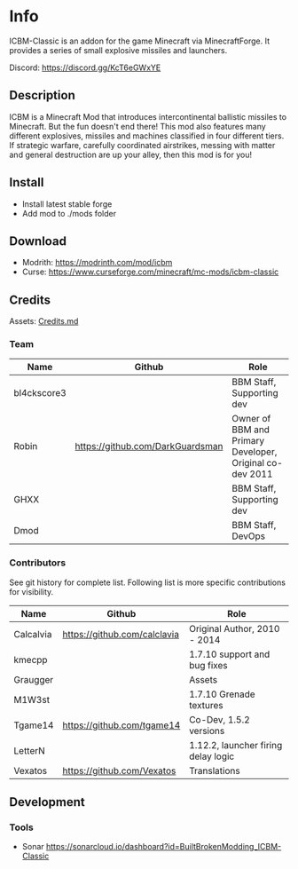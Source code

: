 

# Info
ICBM-Classic is an addon for the game Minecraft via MinecraftForge. It provides a series of small explosive missiles and launchers.

Discord: https://discord.gg/KcT6eGWxYE

## Description

ICBM is a Minecraft Mod that introduces intercontinental ballistic missiles to Minecraft. But the fun doesn't end there! This mod also features many different explosives, missiles and machines classified in four different tiers. If strategic warfare, carefully coordinated airstrikes, messing with matter and general destruction are up your alley, then this mod is for you!

## Install

* Install latest stable forge
* Add mod to ./mods folder

## Download 

* Modrith: https://modrinth.com/mod/icbm
* Curse: https://www.curseforge.com/minecraft/mc-mods/icbm-classic

## Credits

Assets: [Credits.md](src/main/resources/assets/icbmclassic/Credits.md)

### Team

| Name        | Github                           | Role                                                     |
|-------------|----------------------------------|----------------------------------------------------------|
| bl4ckscore3 |                                  | BBM Staff, Supporting dev                                |
| Robin       | https://github.com/DarkGuardsman | Owner of BBM and Primary Developer, Original co-dev 2011 |
| GHXX        |                                  | BBM Staff, Supporting dev                                |
| Dmod        |                                  | BBM Staff, DevOps                                        |

### Contributors

See git history for complete list. Following list is more specific contributions for visibility.

| Name      | Github                       | Role                                |
|-----------|------------------------------|-------------------------------------|
| Calcalvia | https://github.com/calclavia | Original Author, 2010 - 2014        |
| kmecpp    |                              | 1.7.10 support and bug fixes        |
| Graugger  |                              | Assets                              |
| M1W3st    |                              | 1.7.10 Grenade textures             |
| Tgame14   | https://github.com/tgame14   | Co-Dev, 1.5.2 versions              |
| LetterN   |                              | 1.12.2, launcher firing delay logic |
| Vexatos   | https://github.com/Vexatos   | Translations                        |

## Development

### Tools

* Sonar https://sonarcloud.io/dashboard?id=BuiltBrokenModding_ICBM-Classic
